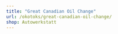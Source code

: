 ```yaml
---
title: "Great Canadian Oil Change"
url: /okotoks/great-canadian-oil-change/
shop: Autowerkstatt
---
```

